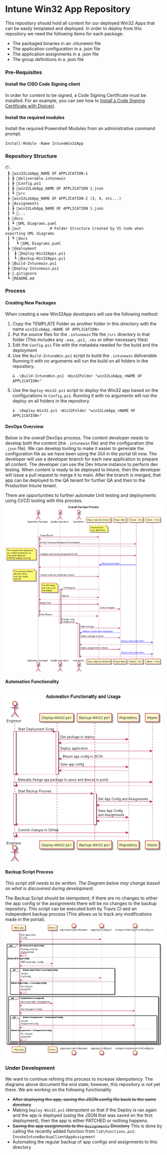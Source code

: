 # Intune Win32 App Repository
This repository should hold all content for our deployed Win32 Apps that can be easily templated and deployed.  In order to deploy from this repository we need the following items for each package:
- The packaged binaries in an .intunewin file
- The application configuration in a .json file
- The application assignments in a .json file
- The group definitions in a .json file


### Pre-Requisites
#### Install the CISO Code Signing client
In order for content to be signed, a Code Signing Certificate must be installed.  For an example, you can see how to [Install a Code Signing Certificate with Digicert](https://www.digicert.com/kb/code-signing/installing-code-signing-certificate.htm).  

#### Install the required modules

Install the required Powershell Modules from an administrative command prompt.
```
Install-Module -Name IntuneWin32App
```

### Repository Structure
```
📦.
 ┣ 📂win32LobApp_NAME OF APPLICATION-1 
 ┃ ┣ 📜deliverable.intunewin
 ┃ ┣ 📜Config.ps1
 ┃ ┣ 📜win32LobApp_NAME OF APPLICATION 1.json
 ┃ ┗ 📂src
 ┣ 📂win32LobApp_NAME OF APPLICATION-2 (3, 4, etc...)
 ┣ 📂Assignments
 ┃ ┣ 📜win32LobApp_NAME OF APPLICATION 1.json
 ┃ ┗ 📜...
 ┣ 📂docs
 ┃ ┗ 📜UML Diagrams.puml
 ┣ 📂out             # Folder Structure Created by VS Code when exporting UML diagrams
 ┃ ┗ 📂docs
 ┃   ┗ 📜UML Diagrams.puml
 ┣ 📂deployment
 ┃  ┣ 📜Deploy-Win32Apps.ps1
 ┃  ┗ 📜Backup-Win32Apps.ps1
 ┣ 📜Build-Intunewin.ps1
 ┣ 📜Deploy-Intunewin.ps1
 ┣ 📜.gitignore
 ┗ 📜README.md 
```

### Process

#### Creating New Packages
When creating a new Win32App developers will use the following method:
1. Copy the TEMPLATE Folder as another folder in this directory with the name `win32LobApp_<NAME OF APPLICATION>`
2. Put the source files for the `.intunewin` file the `/src` directory in that folder (This includes any `.exe`, `.ps1`, `.vbs` or other necessary files)
3. Edit the `Config.ps1` File with the metadata needed for the build and the deployment
4. Use the `Build-IntuneWin.ps1` script to build the `.intunewin` deliverable.  Running it with no arguments will run the build on all folders in the repository.
    ```
    & .\Build-IntuneWin.ps1 -Win32Folder "win32LobApp_<NAME OF APPLICATION>"
    ```
5. Use the `Deploy-Win32.ps1` script to deploy the Win32 app based on the configurations in `Config.ps1`.  Running it with no arguments will run the deploy on all folders in the repository.
    ```
    & .\Deploy-Win32.ps1 -Win32Folder "win32LobApp_<NAME OF APPLICATION>"
    ```

#### DevOps Overview
Below is the overall DevOps process.  The content developer needs to develop both the content (the `.intunewin` file) and the configuration (the `.json` file).  We can develop tooling to make it easier to generate the configuration file as we have been using the GUI in the portal till now.  The developer will use a developer branch for each new application to prepare all content.  The developer can use the Dev Intune instance to perform dev testing.  When content is ready to be deployed to Intune, then the developer will issue a pull request to merge it to main.  After the branch is merged, that app can be deployed to the QA tenant for further QA and then to the Production Intune tenant.  

There are opportunities to further automate Unit testing and deployments using CI/CD tooling with this process.
![DevOps Diagram](out/docs/DevOps%20Process/Overall%20DevOps%20Process.png)

#### Automation Functionality

![Deployment Diagram](out/docs/Win32Deploy/Win32Deploy.png)

#### Backup Script Process
*This script still needs to be written.  The Diagram below may change based on what is discovered during development.*

The Backup Script should be idempotent; if there are no changes to either the app config or the assignments there will be no changes to the backup repository.  This script can be executed both by Travis CI and an independent backup process (This allows us to track any modifications made in the portal).
![Backup Diagram](out/docs/Win32Backup/Win32Backup.png)

### Under Development

We want to continue refining this process to increase idempotency.  The diagrams above document the end state; however, this repository is not yet there.  We are working on the following functionality
- ~~After deploying the app, saving the JSON config file back to the same directory~~
- Making `Deploy-Win32.ps1` idempotent so that if the Deploy is ran again and the app is deployed (using the JSON that was saved on the first deployment), then the app is either PATCHED or nothing happens.
- ~~Saving the app assignments to the `Assignments` Directory~~  This is done by calling the recently added function from `lib\Functions.ps1`: `InvokeIntuneBackupClientAppAssignment`
- Automating the regular backup of app configs and assignments to this directory